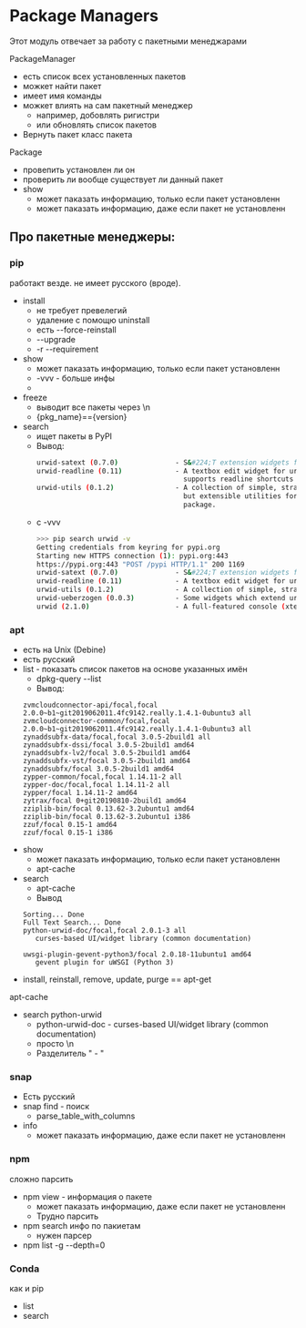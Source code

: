 # Package Managers
Этот модуль отвечает за работу с пакетными менеджарами 

PackageManager
* есть список всех установленных пакетов
* можкет найти пакет
* имеет имя команды
* можкет влиять на сам пакетный менеджер
  * например, добовлять ригистри
  * или обновлять список пакетов
* Вернуть пакет класс пакета

Package
* провепить установлен ли он
* проверить ли вообще существует ли данный пакет
* show 
  * может паказать информацию, только если пакет установленн
  * может паказать информацию, даже если пакет не установленн

## Про пакетные менеджеры:
### pip
работакт везде. не имеет русского (вроде).
* install
  * не требует превелегий
  *  удаление с помощю uninstall 
  *  есть --force-reinstall
  *  --upgrade
  *  -r --requirement <file>
*  show 
   *  может паказать информацию, только если пакет установленн
   * -vvv - больше инфы
   * 
 * freeze
   * выводит все пакеты через \n
   * {pkg_name}=={version}
 * search
   * ищет пакеты в PyPI
   * Вывод:
      ```bash
      urwid-satext (0.7.0)              - S&#224;T extension widgets for Urwid
      urwid-readline (0.11)             - A textbox edit widget for urwid that
                                          supports readline shortcuts
      urwid-utils (0.1.2)               - A collection of simple, straightforward,
                                          but extensible utilities for the urwid
                                          package.
      ```
   * c -vvv
      ```bash
      >>> pip search urwid -v  
      Getting credentials from keyring for pypi.org
      Starting new HTTPS connection (1): pypi.org:443
      https://pypi.org:443 "POST /pypi HTTP/1.1" 200 1169
      urwid-satext (0.7.0)              - S&#224;T extension widgets for Urwid
      urwid-readline (0.11)             - A textbox edit widget for urwid that supports readline shortcuts
      urwid-utils (0.1.2)               - A collection of simple, straightforward, but extensible utilities for the urwid package.
      urwid-ueberzogen (0.0.3)          - Some widgets which extend urwid with the possibility to use ueberzug.
      urwid (2.1.0)                     - A full-featured console (xterm et al.) user interface library
      ```
### apt
* есть на Unix (Debine)
* есть русский
* list - показать список пакетов на основе указанных имён
  * dpkg-query --list
  * Вывод:
   ```
   zvmcloudconnector-api/focal,focal 2.0.0~b1~git2019062011.4fc9142.really.1.4.1-0ubuntu3 all
   zvmcloudconnector-common/focal,focal 2.0.0~b1~git2019062011.4fc9142.really.1.4.1-0ubuntu3 all
   zynaddsubfx-data/focal,focal 3.0.5-2build1 all
   zynaddsubfx-dssi/focal 3.0.5-2build1 amd64
   zynaddsubfx-lv2/focal 3.0.5-2build1 amd64
   zynaddsubfx-vst/focal 3.0.5-2build1 amd64
   zynaddsubfx/focal 3.0.5-2build1 amd64
   zypper-common/focal,focal 1.14.11-2 all
   zypper-doc/focal,focal 1.14.11-2 all
   zypper/focal 1.14.11-2 amd64
   zytrax/focal 0+git20190810-2build1 amd64
   zziplib-bin/focal 0.13.62-3.2ubuntu1 amd64
   zziplib-bin/focal 0.13.62-3.2ubuntu1 i386
   zzuf/focal 0.15-1 amd64
   zzuf/focal 0.15-1 i386
   ```
* show
  * может паказать информацию, только если пакет установленн
  * apt-cache
* search
  * apt-cache
  * Вывод
   ```
   Sorting... Done
   Full Text Search... Done
   python-urwid-doc/focal,focal 2.0.1-3 all
      curses-based UI/widget library (common documentation)

   uwsgi-plugin-gevent-python3/focal 2.0.18-11ubuntu1 amd64
      gevent plugin for uWSGI (Python 3)

   ```
* install, reinstall, remove, update, purge == apt-get

apt-cache 
* search python-urwid
  * python-urwid-doc - curses-based UI/widget library (common documentation)
  * просто \n
  * Разделитель " - "

### snap
* Есть русский
* snap find - поиск
  * parse_table_with_columns
* info
  * может паказать информацию, даже если пакет не установленн

### npm
сложно парсить
* npm view - информация о пакете 
  * может паказать информацию, даже если пакет не установленн
  * Трудно парсить
* npm search инфо по пакиетам
  * нужен парсер
* npm list -g --depth=0

### Conda
как и pip
* list
* search